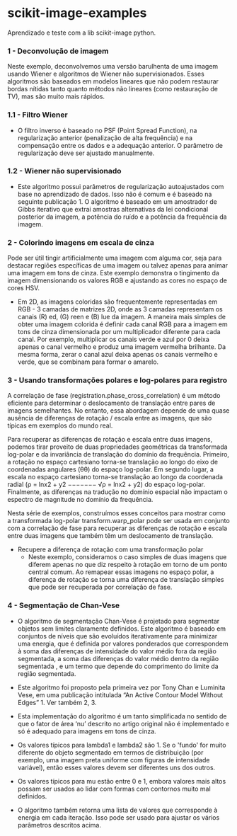 # scikit-image-examples
Aprendizado e teste com a lib scikit-image python.

### 1 - Deconvolução de imagem
  Neste exemplo, deconvolvemos uma versão barulhenta de uma imagem usando Wiener e algoritmos de Wiener não supervisionados. Esses algoritmos são baseados em modelos lineares que não podem restaurar bordas nítidas tanto quanto métodos não lineares (como restauração de TV), mas são muito mais rápidos.
  ### 1.1 - Filtro Wiener
  - O filtro inverso é baseado no PSF (Point Spread Function), na regularização anterior (penalização de alta frequência) e na compensação entre os dados e a adequação anterior. O   parâmetro de regularização deve ser ajustado manualmente. 

  ### 1.2 - Wiener não supervisionado
  - Este algoritmo possui parâmetros de regularização autoajustados com base no aprendizado de dados. Isso não é comum e é baseado na seguinte publicação 1. O algoritmo é baseado em   um amostrador de Gibbs iterativo que extrai amostras alternativas da lei condicional posterior da imagem, a potência do ruído e a potência da frequência da imagem.

### 2 - Colorindo imagens em escala de cinza
Pode ser útil tingir artificialmente uma imagem com alguma cor, seja para destacar regiões específicas de uma imagem ou talvez apenas para animar uma imagem em tons de cinza. Este exemplo demonstra o tingimento da imagem dimensionando os valores RGB e ajustando as cores no espaço de cores HSV.

  - Em 2D, as imagens coloridas são frequentemente representadas em RGB - 3 camadas de matrizes 2D, onde as 3 camadas representam os canais (R) ed, (G) reen e (B) lue da imagem. A   maneira mais simples de obter uma imagem colorida é definir cada canal RGB para a imagem em tons de cinza dimensionada por um multiplicador diferente para cada canal. Por       exemplo, multiplicar os canais verde e azul por 0 deixa apenas o canal vermelho e produz uma imagem vermelha brilhante. Da mesma forma, zerar o canal azul deixa apenas os      canais   vermelho e verde, que se combinam para formar o amarelo. 

### 3 - Usando transformações polares e log-polares para registro
A correlação de fase (registration.phase_cross_correlation) é um método eficiente para determinar o deslocamento de translação entre pares de imagens semelhantes. No entanto, essa abordagem depende de uma quase ausência de diferenças de rotação / escala entre as imagens, que são típicas em exemplos do mundo real.

Para recuperar as diferenças de rotação e escala entre duas imagens, podemos tirar proveito de duas propriedades geométricas da transformada log-polar e da invariância de translação do domínio da frequência. Primeiro, a rotação no espaço cartesiano torna-se translação ao longo do eixo de coordenadas angulares (θθ) do espaço log-polar. Em segundo lugar, a escala no espaço cartesiano torna-se translação ao longo da coordenada radial (ρ = lnx2 + y2 −−−−−−− √ρ = ln⁡x2 + y2) do espaço log-polar. Finalmente, as diferenças na tradução no domínio espacial não impactam o espectro de magnitude no domínio da frequência.

Nesta série de exemplos, construímos esses conceitos para mostrar como a transformada log-polar transform.warp_polar pode ser usada em conjunto com a correlação de fase para recuperar as diferenças de rotação e escala entre duas imagens que também têm um deslocamento de translação.

- Recupere a diferença de rotação com uma transformação polar
  - Neste exemplo, consideramos o caso simples de duas imagens que diferem apenas no que diz respeito à rotação em torno de um ponto central comum. Ao remapear essas imagens no espaço polar, a diferença de rotação se torna uma diferença de translação simples que pode ser recuperada por correlação de fase.

### 4 - Segmentação de Chan-Vese
  - O algoritmo de segmentação Chan-Vese é projetado para segmentar objetos sem limites claramente definidos. Este algoritmo é baseado em conjuntos de níveis que são evoluídos iterativamente para minimizar uma energia, que é definida por valores ponderados que correspondem à soma das diferenças de intensidade do valor médio fora da região segmentada, a soma das diferenças do valor médio dentro da região segmentada , e um termo que depende do comprimento do limite da região segmentada.

  - Este algoritmo foi proposto pela primeira vez por Tony Chan e Luminita Vese, em uma publicação intitulada “An Active Contour Model Without Edges” 1. Ver também 2, 3.

  - Esta implementação do algoritmo é um tanto simplificada no sentido de que o fator de área ‘nu’ descrito no artigo original não é implementado e só é adequado para imagens em tons de cinza.

  - Os valores típicos para lambda1 e lambda2 são 1. Se o 'fundo' for muito diferente do objeto segmentado em termos de distribuição (por exemplo, uma imagem preta uniforme com figuras de intensidade variável), então esses valores devem ser diferentes uns dos outros.

  - Os valores típicos para mu estão entre 0 e 1, embora valores mais altos possam ser usados ​​ao lidar com formas com contornos muito mal definidos.

  - O algoritmo também retorna uma lista de valores que corresponde à energia em cada iteração. Isso pode ser usado para ajustar os vários parâmetros descritos acima.
